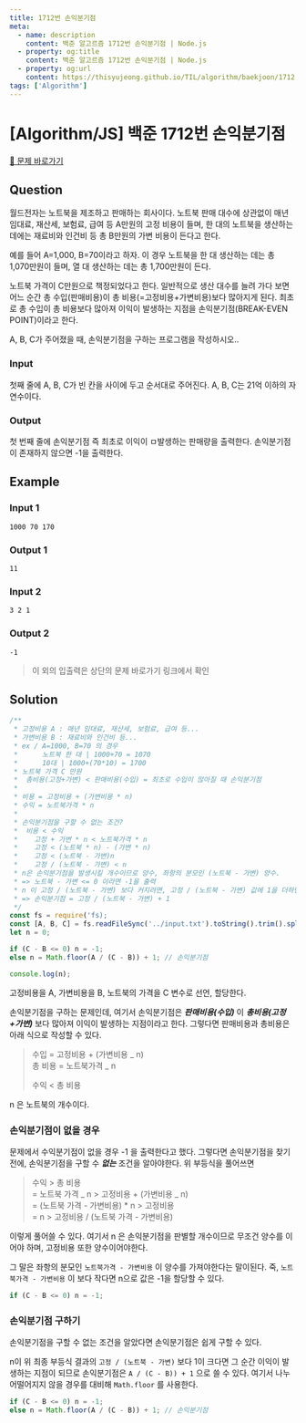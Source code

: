 ```yaml
---
title: 1712번 손익분기점
meta:
  - name: description
    content: 백준 알고르즘 1712번 손익분기점 | Node.js
  - property: og:title
    content: 백준 알고르즘 1712번 손익분기점 | Node.js
  - property: og:url
    content: https://thisyujeong.github.io/TIL/algorithm/baekjoon/1712.html
tags: ['Algorithm']
---
```


# [Algorithm/JS] 백준 1712번 손익분기점

[🔗 문제 바로가기](https://www.acmicpc.net/problem/1712)

## Question

월드전자는 노트북을 제조하고 판매하는 회사이다. 노트북 판매 대수에 상관없이 매년 임대료, 재산세, 보험료, 급여 등 A만원의 고정 비용이 들며, 한 대의 노트북을 생산하는 데에는 재료비와 인건비 등 총 B만원의 가변 비용이 든다고 한다.

예를 들어 A=1,000, B=70이라고 하자. 이 경우 노트북을 한 대 생산하는 데는 총 1,070만원이 들며, 열 대 생산하는 데는 총 1,700만원이 든다.

노트북 가격이 C만원으로 책정되었다고 한다. 일반적으로 생산 대수를 늘려 가다 보면 어느 순간 총 수입(판매비용)이 총 비용(=고정비용+가변비용)보다 많아지게 된다. 최초로 총 수입이 총 비용보다 많아져 이익이 발생하는 지점을 손익분기점(BREAK-EVEN POINT)이라고 한다.

A, B, C가 주어졌을 때, 손익분기점을 구하는 프로그램을 작성하시오..

### Input

첫째 줄에 A, B, C가 빈 칸을 사이에 두고 순서대로 주어진다. A, B, C는 21억 이하의 자연수이다.

### Output

첫 번째 줄에 손익분기점 즉 최초로 이익이 ㅁ발생하는 판매량을 출력한다. 손익분기점이 존재하지 않으면 -1을 출력한다.

## Example

### Input 1

```
1000 70 170
```

### Output 1

```
11
```

### Input 2

```
3 2 1
```

### Output 2

```
-1
```

> 이 외의 입출력은 상단의 문제 바로가기 링크에서 확인

## Solution

```js
/**
 * 고정비용 A : 매년 임대료, 재산세, 보험료, 급여 등...
 * 가변비용 B : 재료비와 인건비 등...
 * ex / A=1000, B=70 의 경우
 *      노트북 한 대 | 1000+70 = 1070
 *      10대 | 1000+(70*10) = 1700
 * 노트북 가격 C 만원
 *  총비용(고정+가변) < 판매비용(수입) = 최초로 수입이 많아질 때 손익분기점
 *
 * 비용 = 고정비용 + (가변비용 * n)
 * 수익 = 노트북가격 * n
 *
 * 손익분기점을 구할 수 없는 조건?
 *  비용 < 수익
 *    고정 + 가변 * n < 노트북가격 * n
 *    고정 < (노트북 * n) - (가변 * n)
 *    고정 < (노트북 - 가변)n
 *    고정 / (노트북 - 가변) < n
 * n은 손익분기점을 발생시킬 개수이므로 양수, 좌항의 분모인 (노트북 - 가변) 양수.
 * => 노트북 - 가변 <= 0 이라면 -1을 출력
 * n 이 고정 / (노트북 - 가변) 보다 커지려면, 고정 / (노트북 - 가변) 값에 1을 더하면 손익분기점
 * => 손익분기점 = 고정 / (노트북 - 가변) + 1
 */
const fs = require('fs);
const [A, B, C] = fs.readFileSync('../input.txt').toString().trim().split(' ').map(Number);
let n = 0;

if (C - B <= 0) n = -1;
else n = Math.floor(A / (C - B)) + 1; // 손익분기점

console.log(n);
```

고정비용을 A, 가변비용을 B, 노트북의 가격을 C 변수로 선언, 할당한다.

손익분기점을 구하는 문제인데, 여기서 손익분기점은 **_판매비용(수입)_** 이 **_총비용(고정+가변)_** 보다 많아져 이익이 발생하는 지점이라고 한다. 그렇다면 판매비용과 총비용은 아래 식으로 작성할 수 있다.

> 수입 = 고정비용 + (가변비용 _ n)  
> 총 비용 = 노트북가격 _ n
>
> 수익 < 총 비용

n 은 노트북의 개수이다.

### 손익분기점이 없을 경우

문제에서 수익분기점이 없을 경우 -1 을 출력한다고 했다.
그렇다면 손익분기점을 찾기전에, 손익분기점을 구할 수 **_없는_** 조건을 알아야한다. 위 부등식을 풀어쓰면

> 수익 > 총 비용  
> = 노트북 가격 _ n > 고정비용 + (가변비용 _ n)  
> = (노트북 가격 - 가변비용) \* n > 고정비용  
> = n > 고정비용 / (노트북 가격 - 가변비용)

이렇게 풀어쓸 수 있다. 여기서 n 은 손익분기점을 판별할 개수이므로 무조건 양수를 이어야 하며, 고정비용 또한 양수이어야한다.

그 말은 좌항의 분모인 `노트북가격 - 가변비용` 이 양수를 가져야한다는 말이된다. 죽, `노트북가격 - 가변비용` 이 보다 작다면 n으로 값은 -1을 할당할 수 있다.

```js
if (C - B <= 0) n = -1;
```

### 손익분기점 구하기

손익분기점을 구할 수 없는 조건을 알았다면 손익분기점은 쉽게 구할 수 있다.

n이 위 최종 부등식 결과의 `고정 / (노트북 - 가변)` 보다 1이 크다면 그 순간 이익이 발생하는 지점이 되므로 손익분기점은 `A / (C - B)) + 1` 으로 쓸 수 있다. 여기서 나누어떨어지지 않을 경우를 대비해 `Math.floor` 를 사용한다.

```js
if (C - B <= 0) n = -1;
else n = Math.floor(A / (C - B)) + 1; // 손익분기점
```
